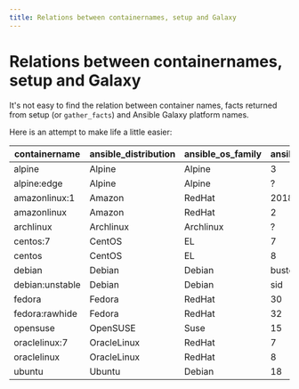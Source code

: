 ```yaml
---
title: Relations between containernames, setup and Galaxy
---
```


# Relations between containernames, setup and Galaxy

It's not easy to find the relation between container names, facts returned from setup (or `gather_facts`) and Ansible Galaxy platform names.

Here is an attempt to make life a little easier:

|containername  |ansible_distribution|ansible_os_family|ansible_distribution_major_version|galaxy_platform|galaxy_version|
|---------------|--------------------|-----------------|----------------------------------|---------------|--------------|
|alpine         |Alpine              |Alpine           |3                                 |Alpine         |all           |
|alpine:edge    |Alpine              |Alpine           |?                                 |Alpine         |all           |
|amazonlinux:1  |Amazon              |RedHat           |2018                              |Amazon         |2018.03       |
|amazonlinux    |Amazon              |RedHat           |2                                 |Amazon         |Candidate     |
|archlinux      |Archlinux           |Archlinux        |?                                 |ArchLinux      |all           |
|centos:7       |CentOS              |EL               |7                                 |EL             |7             |
|centos         |CentOS              |EL               |8                                 |EL             |8             |
|debian         |Debian              |Debian           |buster                            |Debian         |buster        |
|debian:unstable|Debian              |Debian           |sid                               |Debian         |sid           |
|fedora         |Fedora              |RedHat           |30                                |Fedora         |30            |
|fedora:rawhide |Fedora              |RedHat           |32                                |Fedora         |all           |
|opensuse       |OpenSUSE            |Suse             |15                                |opensuse       |all           |
|oraclelinux:7  |OracleLinux         |RedHat           |7                                 |EL             |7             |
|oraclelinux    |OracleLinux         |RedHat           |8                                 |EL             |7             |
|ubuntu         |Ubuntu              |Debian           |18                                |Ubuntu         |bionic        |
